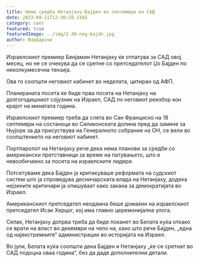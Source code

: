 ```yaml
---
title: Нема средба Нетанјаху-Бајден во септември во САД
date: 2023-09-11T12:30:58.210Z
category: свет
featured: true
featuredImage: ../img/2-30-neg-bajdn.jpg
author: Вардарски
---
```

Израелскиот премиер Бенјамин Нетанјаху ќе отпатува за САД овој месец, но не се очекува да се сретне со претседателот Џо Бајден по неколкумесечна тензија.

Ова го соопшти неговиот кабинет во неделата, цитиран од АФП.

Планираната посета ќе биде прва посета на Нетанјаху на долгогодишниот сојузник на Израел, САД по неговиот реизбор кон крајот на минатата година.

Израелскиот премиер треба да слета во Сан Франциско на 18 септември на состаноци во Силиконската долина пред да замине за Њујорк за да присуствува на Генералното собрание на ОН, се вели во соопштението на неговиот кабинет.

Портпаролот на Нетанјаху рече дека нема планови за средби со американски претставници за време на патувањето, што е невообичаено за посета на израелските лидери.

Потсетуваме дека Бајден ја критикуваше реформата на судскиот систем што ја спроведува десничарската влада на Нетанјаху, додека нејзините критичари ја опишуваат како закана за демократијата во Израел.

Американскиот претседател неодамна беше домаќин на израелскиот претседател Исак Херцог, кој има главно церемонијална улога.

Сепак, Нетанјаху допрва треба да биде поканет во Белата куќа откако се врати на власт во декември на чело на, како што рече Бајден, „една од најекстремните“ администрации во историјата на Израел.

Во јули, Белата куќа соопшти дека Бајден и Нетанјаху „ќе се сретнат во САД подоцна оваа година“, без да даде дополнителни детали.